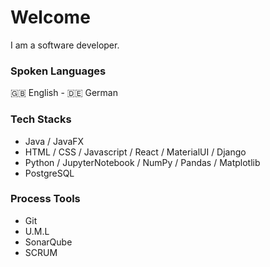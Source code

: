 # Welcome 

I am a software developer.

### Spoken Languages
🇬🇧 English - 🇩🇪 German

### Tech Stacks 
- Java / JavaFX 
- HTML / CSS / Javascript / React / MaterialUI / Django
- Python / JupyterNotebook / NumPy / Pandas / Matplotlib
- PostgreSQL

### Process Tools
- Git
- U.M.L
- SonarQube
- SCRUM


<!--
**JefferyAyiti/JefferyAyiti** is a ✨ _special_ ✨ repository because its `README.md` (this file) appears on your GitHub profile.

Here are some ideas to get you started:

- 🔭 I’m currently working on ...
- 🌱 I’m currently learning ...
- 👯 I’m looking to collaborate on ...
- 🤔 I’m looking for help with ...
- 💬 Ask me about ...
- 📫 How to reach me: ...
- 😄 Pronouns: ...
- ⚡ Fun fact: ...
-->

